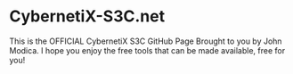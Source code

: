 # CybernetiX-S3C.net
This is the OFFICIAL CybernetiX S3C GitHub Page Brought to you by John Modica. I hope you enjoy the free tools that can be made available, free for you!
